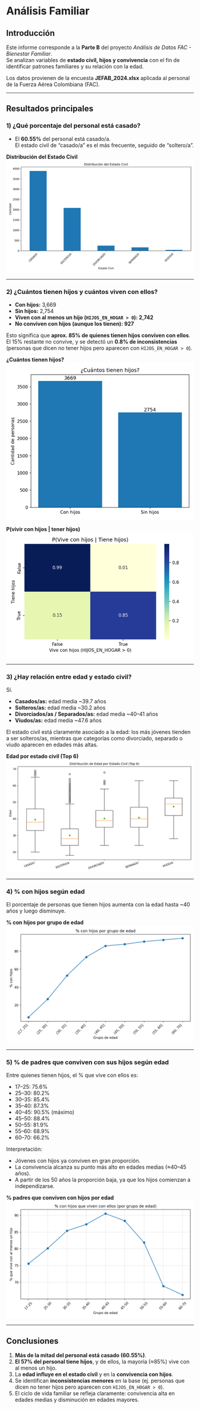 # Análisis Familiar

## Introducción
Este informe corresponde a la **Parte B** del proyecto *Análisis de Datos FAC - Bienestar Familiar*.  
Se analizan variables de **estado civil, hijos y convivencia** con el fin de identificar patrones familiares y su relación con la edad.

Los datos provienen de la encuesta **JEFAB_2024.xlsx** aplicada al personal de la Fuerza Aérea Colombiana (FAC).

---

## Resultados principales

### 1) ¿Qué porcentaje del personal está casado?
- El **60.55%** del personal está casado/a.  
El estado civil de “casado/a” es el más frecuente, seguido de “soltero/a”.

**Distribución del Estado Civil**  
![Distribución del Estado Civil](Reportes_files/figs/estado_civil_bar.png)

---

### 2) ¿Cuántos tienen hijos y cuántos viven con ellos?
- **Con hijos:** 3,669  
- **Sin hijos:** 2,754  
- **Viven con al menos un hijo (`HIJOS_EN_HOGAR > 0`): 2,742**  
- **No conviven con hijos (aunque los tienen): 927**

 Esto significa que **aprox. 85% de quienes tienen hijos conviven con ellos**.  
El 15% restante no convive, y se detectó un **0.8% de inconsistencias** (personas que dicen no tener hijos pero aparecen con `HIJOS_EN_HOGAR > 0`).

**¿Cuántos tienen hijos?**  
![¿Cuántos tienen hijos?](Reportes_files/figs/tienen_hijos_bar.png)

**P(vivir con hijos | tener hijos)**  
![Heatmap convivencia con hijos](Reportes_files/figs/heatmap_convivencia.png)

---

### 3) ¿Hay relación entre edad y estado civil?
Sí.  
- **Casados/as:** edad media ~39.7 años  
- **Solteros/as:** edad media ~30.2 años  
- **Divorciados/as / Separados/as:** edad media ~40–41 años  
- **Viudos/as:** edad media ~47.6 años  

 El estado civil está claramente asociado a la edad: los más jóvenes tienden a ser solteros/as, mientras que categorías como divorciado, separado o viudo aparecen en edades más altas.

**Edad por estado civil (Top 6)**  
![Boxplot edad por estado civil](Reportes_files/figs/box_edad_estado.png)

---

### 4) % con hijos según edad
El porcentaje de personas que tienen hijos aumenta con la edad hasta ~40 años y luego disminuye.

**% con hijos por grupo de edad**  
![% con hijos por grupo de edad](Reportes_files/figs/porc_hijos_por_edad.png)

---

### 5) % de padres que conviven con sus hijos según edad
Entre quienes tienen hijos, el % que vive con ellos es:

- 17–25: 75.6%  
- 25–30: 80.2%  
- 30–35: 85.4%  
- 35–40: 87.3%  
- 40–45: 90.5% (máximo)  
- 45–50: 88.4%  
- 50–55: 81.9%  
- 55–60: 68.9%  
- 60–70: 66.2%  

 Interpretación:  
- Jóvenes con hijos ya conviven en gran proporción.  
- La convivencia alcanza su punto más alto en edades medias (≈40–45 años).  
- A partir de los 50 años la proporción baja, ya que los hijos comienzan a independizarse.

**% padres que conviven con hijos por edad**  
![% padres que conviven con hijos por edad](Reportes_files/figs/porc_viven_con_hijos_por_edad.png)

---

## Conclusiones
1. **Más de la mitad del personal está casado (60.55%)**.  
2. **El 57% del personal tiene hijos**, y de ellos, la mayoría (≈85%) vive con al menos un hijo.  
3. La **edad influye en el estado civil** y en la **convivencia con hijos**.  
4. Se identifican **inconsistencias menores** en la base (ej. personas que dicen no tener hijos pero aparecen con `HIJOS_EN_HOGAR > 0`).  
5. El ciclo de vida familiar se refleja claramente: convivencia alta en edades medias y disminución en edades mayores.


